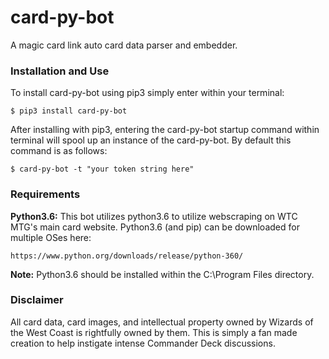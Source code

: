 # card-py-bot

A magic card link auto card data parser and embedder.

### Installation and Use
To install card-py-bot using pip3 simply enter within your terminal:

```$ pip3 install card-py-bot```

After installing with pip3, entering the card-py-bot startup command within
terminal will spool up an instance of the card-py-bot. By default this command
is as follows:

```$ card-py-bot -t "your token string here"```

### Requirements
**Python3.6:** This bot utilizes python3.6 to utilize webscraping on WTC
MTG's main card website. Python3.6 (and pip) can be downloaded for multiple
OSes here:

```https://www.python.org/downloads/release/python-360/```

**Note:** Python3.6 should be installed within the C:\\Program Files directory.

### Disclaimer
All card data, card images, and intellectual property owned by Wizards of
the West Coast is rightfully owned by them. This is simply a fan made
creation to help instigate intense Commander Deck discussions.
